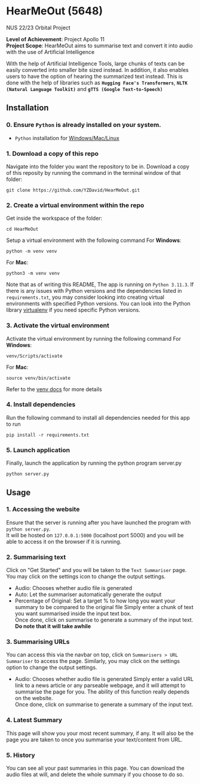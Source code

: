 # HearMeOut (5648)
NUS 22/23 Orbital Project

**Level of Achievement**: Project Apollo 11  
**Project Scope**: HearMeOut aims to summarise text and convert it into audio with the use of Artificial Intelligence 

With the help of Artificial Intelligence Tools, large chunks of texts can be easily converted into smaller bite sized instead. In addition, it also enables users to have the option of hearing the summarized text instead. This is done with the help of libraries such as **`Hugging Face's Transformers`**, **`NLTK (Natural Language Toolkit)`** and  **`gTTS (Google Text-to-Speech)`**

## Installation
### 0. Ensure `Python` is already installed on your system.

* `Python` installation for [Windows/Mac/Linux](https://www.python.org/downloads/)

### 1. Download a copy of this repo

Navigate into the folder you want the repository to be in. Download a copy of this reposity by running the command in the terminal window of that folder:
```
git clone https://github.com/YZDavid/HearMeOut.git
```

### 2. Create a virtual environment within the repo

Get inside the workspace of the folder:
```
cd HearMeOut
```
Setup a virtual environment with the following command 
For **Windows**:
```
python -m venv venv
```
For **Mac**:
```
python3 -m venv venv
```
Note that as of writing this README, The app is running on `Python 3.11.3`. If there is any issues with Python versions and the dependencies listed in `requirements.txt`,
you may consider looking into creating virtual environments with specified Python versions. You can look into the Python library [virtualenv](https://virtualenv.pypa.io/en/latest/)
if you need specific Python versions.

### 3. Activate the virtual environment

Activate the virtual environment by running the following command
For **Windows**:
```
venv/Scripts/activate
```
For **Mac**:
```
source venv/bin/activate
```
Refer to the [venv docs](https://docs.python.org/3/library/venv.html) for more details

### 4. Install dependencies

Run the following command to install all dependencies needed for this app to run
```
pip install -r requirements.txt
```

### 5. Launch application

Finally, launch the application by running the python program server.py
```
python server.py
```

## Usage
### 1. Accessing the website

Ensure that the server is running after you have launched the program with `python server.py`.\
It will be hosted on `127.0.0.1:5000` (localhost port 5000) and you will be able to access it on the browser if it is running.

### 2. Summarising text

Click on "Get Started" and you will be taken to the `Text Summariser` page. You may click on the settings icon to change the output settings.  
* Audio: Chooses whether audio file is generated
* Auto: Let the summariser automatically generate the output
* Percentage of Original: Set a target % to how long you want your summary to be compared to the original file
Simply enter a chunk of text you want summarised inside the input text box.  
Once done, click on summarise to generate a summary of the input text. **Do note that it will take awhile**

### 3. Summarising URLs

You can access this via the navbar on top, click on `Summarisers > URL Summariser` to access the page. Similarly, you may click on the settings option to change the output settings.
* Audio: Chooses whether audio file is generated
Simply enter a valid URL link to a news article or any parseable webpage, and it will attempt to summarise the page for you. The ability of this function really depends on the website.  
Once done, click on summarise to generate a summary of the input text.

### 4. Latest Summary

This page will show you your most recent summary, if any. It will also be the page you are taken to once you summarise your text/content from URL.

### 5. History
You can see all your past summaries in this page. You can download the audio files at will, and delete the whole summary if you choose to do so.

